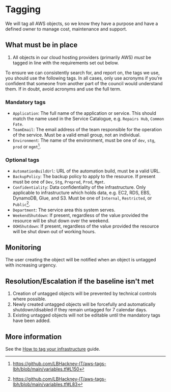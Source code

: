 # Tagging

We will tag all AWS objects, so we know they have a purpose and have a defined owner to manage cost, maintenance and support.

## What must be in place

1. All objects in our cloud hosting providers (primarily AWS) *must* be tagged in line with the requirements set out below.

To ensure we can consistently search for, and report on, the tags we use, you should use the following tags. In all cases, only use acronyms if you’re confident that someone from another part of the council would understand them. If in doubt, avoid acronyms and use the full term.

### Mandatory tags

- `Application`: The full name of the application or service. This should match the name used in the Service Catalogue, e.g.  `Repairs Hub`, `Common Fate`.
- `TeamEmail`: The email address of the team responsible for the operation of the service. Must be a valid email group, not an individual.
- `Environment`: The name of the environment, must be one of `dev`, `stg`, `prod` or `mgmt`[^environment-tags-source].

### Optional tags

- `AutomationBuildUrl`: URL of the automation build, must be a valid URL.
- `BackupPolicy`: The backup policy to apply to the resource. If present must be one of `Dev`, `Stg`, `Preprod`, `Prod`, `Mgmt`.
- `Confidentiality`: Data confidentiality of the infrastructure. Only applicable to infrastructure which holds data, e.g. EC2, RDS, EBS, DynamoDB, Glue, and S3. Must be one of `Internal`, `Restricted`, or `Public`[^confidentiality-tags-source].
- `Department`: The service area this system serves.
- `WeekendShutdown`: If present, regardless of the value provided the resource will be shut down over the weekend.
- `OOHShutdown`: If present, regardless of the value provided the resource will be shut down out of working hours.

## Monitoring

The user creating the object will be notified when an object is untagged with increasing urgency.

## Resolution/Escalation if the baseline isn't met

1. Creation of untagged objects will be prevented by technical controls where possible.
2. Newly created untagged objects will be forcefully and automatically shutdown/disabled if they remain untagged for 7 calendar days.
3. Existing untagged objects will not be editable until the mandatory tags have been added.

## More information

See the [How to tag your infrastructure](../../How-to%20guides/tagging.md) guide.

[^confidentiality-tags-source]: https://github.com/LBHackney-IT/aws-tags-lbh/blob/main/variables.tf#L83
[^environment-tags-source]: https://github.com/LBHackney-IT/aws-tags-lbh/blob/main/variables.tf#L150

